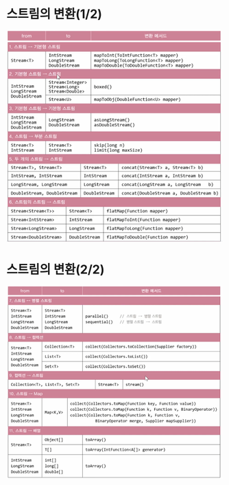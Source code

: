 스트림의 변환(1/2)
=============
![Stream1](Stream15.png)


스트림의 변환(2/2)
=============
![Stream2](Stream16.png)